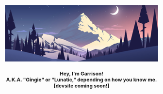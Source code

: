 <h1 align="center">
  <img src="Images/Banner.png">
</h1>

<h3 align="center">
  Hey, I'm Garrison!
  <br>
  A.K.A. "Gingie" or "Lunatic," depending on how you know me.
  [devsite coming soon!]
</h3>